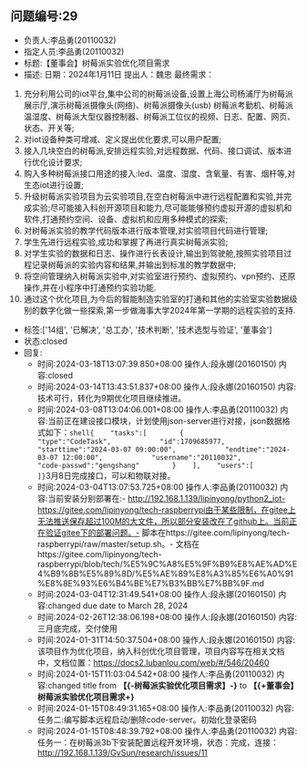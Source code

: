 ## 问题编号:29
- 负责人:李品勇(20110032)
- 指定人员:李品勇(20110032)
- 标题:【董事会】树莓派实验优化项目需求
- 描述:
日期：2024年1月11日
提出人：魏忠
最终需求：
1. 充分利用公司的iot平台,集中公司的树莓派设备,设置上海公司杨浦厅为树莓派展示厅,演示树莓派摄像头(网络)、树莓派摄像头(usb) 树莓派考勤机、树莓派温湿度、树莓派大型仪器控制器、树莓派工位仪的视频、日志、配置、网页、状态、开关等;
2. 对iot设备种类可增减、定义提出优化要求,可以用户配置;
3. 接入几块空白的树莓派,安排远程实验,对远程数据、代码、接口调试、版本进行优化设计要求;
4. 购入多种树莓派接口用途的接入:led、温度、湿度、含氧量、有害、烟杆等,对生态iot进行设置;
5. 升级树莓派实验项目为云实验项目,在空白树莓派中进行远程配置和实验,并完成实验;尽可能接入科创开源项目和能力,尽可能能够预约虚拟开源的虚拟机和软件,打通预约空间、设备、虚拟机和应用多种模式的探索;
6. 对树莓派实验的教学代码版本进行版本管理,对实验项目代码进行管理;
7. 学生先进行远程实验,成功和掌握了再进行真实树莓派实验;
8. 对学生实验的数据和日志、操作进行长表设计,输出到驾驶舱,按照实验项目过程记录树莓派的实验内容和结果,并输出到标准的教学数据中;
9. 将空间管理纳入树莓派实验中,对实验室进行预约、虚拟预约、vpn预约、还原操作,并在小程序中打通预约实验功能.
10. 通过这个优化项目,为今后的智能制造实验室的打通和其他的实验室实验数据级别的数字化做一些探索,第一步做海事大学2024年第一学期的远程实验的支持.

- 标签:['14组', '已解决', '总工办', '技术判断', '技术选型与验证', '董事会']
- 状态:closed
- 回复:
    - 时间:2024-03-18T13:07:39.850+08:00
      操作人:段永娜(20160150)
      内容:closed
    - 时间:2024-03-14T13:43:51.837+08:00
      操作人:段永娜(20160150)
      内容:技术可行，转化为9期优化项目继续推进。
    - 时间:2024-03-08T13:04:06.001+08:00
      操作人:李品勇(20110032)
      内容:当前正在建设接口模块，计划使用json-server进行对接，json数据格式如下：```shell{    "tasks":[        {            "type":"CodeTask",            "id":1709685977,            "starttime":"2024-03-07 09:00:00",            "endtime":"2024-03-07 12:00:00",            "username":"20110032",            "code-passwd":"gengshang"        }    ],    "users":[            ]}```3月8日完成接口，可以和物联对接。
    - 时间:2024-03-04T13:07:53.725+08:00
      操作人:李品勇(20110032)
      内容:当前安装分别部署在:- http://192.168.1.139/lipinyong/python2_iot- https://gitee.com/lipinyong/tech-raspberrypi由于某些限制，在gitee上无法推送保存超过100M的大文件，所以部分安装改在了github上。当前正在验证gitee下的部署问题。- 脚本在https://gitee.com/lipinyong/tech-raspberrypi/raw/master/setup.sh。- 文档在https://gitee.com/lipinyong/tech-raspberrypi/blob/tech/%E5%9C%A8%E5%9F%B9%E8%AE%AD%E4%B9%8B%E5%89%8D/%E5%AE%89%E8%A3%85%E6%A0%91%E8%8E%93%E6%B4%BE%E7%B3%BB%E7%BB%9F.md
    - 时间:2024-03-04T12:31:49.541+08:00
      操作人:段永娜(20160150)
      内容:changed due date to March 28, 2024
    - 时间:2024-02-26T12:38:06.198+08:00
      操作人:段永娜(20160150)
      内容:三月底完成，交付使用
    - 时间:2024-01-31T14:50:37.504+08:00
      操作人:段永娜(20160150)
      内容:该项目作为优化项目，纳入科创优化项目管理，项目内容写在相关文档中，文档位置：https://docs2.lubanlou.com/web/#/546/20460
    - 时间:2024-01-15T11:03:04.542+08:00
      操作人:李品勇(20110032)
      内容:changed title from **【{-树莓派实验优化项目需求】-}** to **【{+董事会】树莓派实验优化项目需求+}**
    - 时间:2024-01-15T08:49:31.165+08:00
      操作人:李品勇(20110032)
      内容:任务二:编写脚本远程启动/删除code-server。初始化登录密码
    - 时间:2024-01-15T08:48:39.792+08:00
      操作人:李品勇(20110032)
      内容:任务一：在树莓派3b下安装配置远程开发环境，状态：完成，连接：http://192.168.1.139/GvSun/research/issues/11